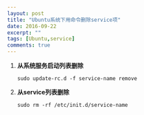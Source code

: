 ```yaml
---
layout: post
title: "Ubuntu系统下用命令删除service项"
date: 2016-09-22
excerpt: ""
tags: [Ubuntu,service]
comments: true
---
```


1. **从系统服务启动列表删除**

	<pre><code>sudo update-rc.d -f service-name remove</code></pre>

2. **从service列表删除**

	<pre><code>sudo rm -rf /etc/init.d/service-name</code></pre>





	
